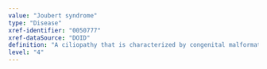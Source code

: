 ```yaml
---
value: "Joubert syndrome"
type: "Disease"
xref-identifier: "0050777"
xref-dataSource: "DOID"
definition: "A ciliopathy that is characterized by congenital malformation of the brainstem and agenesis or hypoplasia of the cerebellar vermis leading to an abnormal respiratory pattern, nystagmus, hypotonia, ataxia, and delay in achieving motor milestones.|Xref MGI."
level: "4"
---
```

